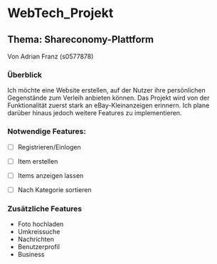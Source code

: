 # WebTech_Projekt

## Thema: Shareconomy-Plattform
Von Adrian Franz (s0577878)

### Überblick
Ich möchte eine Website erstellen, auf der Nutzer ihre persönlichen
Gegenstände zum Verleih anbieten können.
Das Projekt wird von der Funktionalität zuerst stark an eBay-Kleinanzeigen 
erinnern. Ich plane darüber hinaus jedoch weitere Features zu implementieren.

### Notwendige Features:

- [ ] Registrieren/Einlogen
- [ ] Item erstellen
- [ ] Items anzeigen lassen
- [ ] Nach Kategorie sortieren



### Zusätzliche Features

- Foto hochladen
- Umkreissuche
- Nachrichten
- Benutzerprofil
- Business

